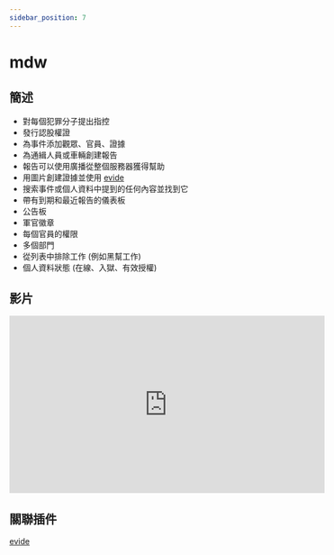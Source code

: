 ```yaml
---
sidebar_position: 7
---
```


# mdw

## 簡述

- 對每個犯罪分子提出指控
- 發行認股權證
- 為事件添加觀眾、官員、證據
- 為通緝人員或車輛創建報告
- 報告可以使用廣播從整個服務器獲得幫助
- 用圖片創建證據並使用 [evide](./evide)
- 搜索事件或個人資料中提到的任何內容並找到它
- 帶有到期和最近報告的儀表板
- 公告板
- 軍官徽章
- 每個官員的權限
- 多個部門
- 從列表中排除工作 (例如黑幫工作)
- 個人資料狀態 (在線、入獄、有效授權)

## 影片

<iframe width="560" height="315" src="https://www.youtube.com/embed/6RoE0-ivoDM" title="YouTube video player" frameborder="0" allow="accelerometer; autoplay; clipboard-write; encrypted-media; gyroscope; picture-in-picture" allowfullscreen></iframe>

## 關聯插件

[evide](./evide)